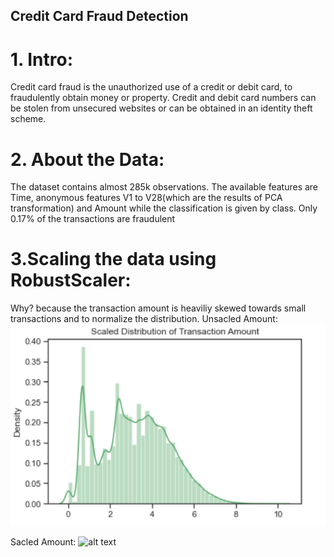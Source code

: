 ## Credit Card Fraud Detection
# 1. Intro:
Credit card fraud is the unauthorized use of a credit or debit card, to fraudulently obtain money or property. Credit and debit card numbers can be stolen from unsecured websites or can be obtained in an identity theft scheme.
# 2. About the Data:
The dataset contains almost 285k observations. The available features are Time, anonymous features V1 to V28(which are the results of PCA transformation) and Amount while the classification is given by class. Only 0.17% of the transactions are fraudulent
# 3.Scaling the data using RobustScaler:
Why? because the transaction amount is heaviliy skewed towards small transactions and to normalize the distribution.
Unsacled Amount:
![Unsacled Amount](https://github.com/ZiyadAlmatrafi/Data-science/blob/master/FinalProject/scalcedAmount.PNG)

Sacled Amount:
![alt text](https://imgur.com/a/9yrMT2F)
